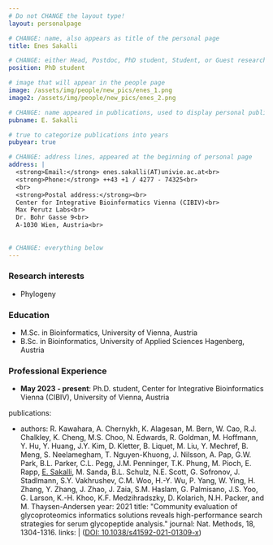 ```yaml
---
# Do not CHANGE the layout type!
layout: personalpage

# CHANGE: name, also appears as title of the personal page
title: Enes Sakalli

# CHANGE: either Head, Postdoc, PhD student, Student, or Guest researcher
position: PhD student

# image that will appear in the people page
image: /assets/img/people/new_pics/enes_1.png
image2: /assets/img/people/new_pics/enes_2.png

# CHANGE: name appeared in publications, used to display personal publications
pubname: E. Sakalli

# true to categorize publications into years
pubyear: true

# CHANGE: address lines, appeared at the beginning of personal page
address: |
  <strong>Email:</strong> enes.sakalli(AT)univie.ac.at<br>
  <strong>Phone:</strong> ++43 +1 / 4277 - 74325<br>
  <br>
  <strong>Postal address:</strong><br>
  Center for Integrative Bioinformatics Vienna (CIBIV)<br>
  Max Perutz Labs<br>
  Dr. Bohr Gasse 9<br>
  A-1030 Wien, Austria<br>
  
  
# CHANGE: everything below
---
```

### Research interests
<div class="hline"></div>

* Phylogeny

### Education
<div class="hline"></div>

* M.Sc. in Bioinformatics, University of Vienna, Austria
* B.Sc. in Bioinformatics, University of Applied Sciences Hagenberg, Austria


### Professional Experience
<div class="hline"></div>

* __May 2023 - present__: Ph.D. student, Center for Integrative Bioinformatics Vienna (CIBIV), University of Vienna, Austria


publications:
  - authors: R. Kawahara, A. Chernykh, K. Alagesan, M. Bern, W. Cao, R.J. Chalkley, K. Cheng, M.S. Choo, N. Edwards, R. Goldman, M. Hoffmann, Y. Hu, Y. Huang, J.Y. Kim, D. Kletter, B. Liquet, M. Liu, Y. Mechref, B. Meng, S. Neelamegham, T. Nguyen-Khuong, J. Nilsson, A. Pap, G.W. Park, B.L. Parker, C.L. Pegg, J.M. Penninger, T.K. Phung, M. Pioch, E. Rapp, <u>E. Sakalli</u>, M. Sanda, B.L. Schulz, N.E. Scott, G. Sofronov, J. Stadlmann, S.Y. Vakhrushev, C.M. Woo, H.-Y. Wu, P. Yang, W. Ying, H. Zhang, Y. Zhang, J. Zhao, J. Zaia, S.M. Haslam, G. Palmisano, J.S. Yoo, G. Larson, K.-H. Khoo, K.F. Medzihradszky, D. Kolarich, N.H. Packer, and M. Thaysen-Andersen
    year: 2021
    title: "Community evaluation of glycoproteomics informatics solutions reveals high-performance search strategies for serum glycopeptide analysis."
    journal: Nat. Methods, 18, 1304-1316. 
    links: |
      (<A HREF="http://dx.doi.org/10.1128/10.1038/s41592-021-01309-x">DOI&#58; 10.1038/s41592-021-01309-x</A>)


